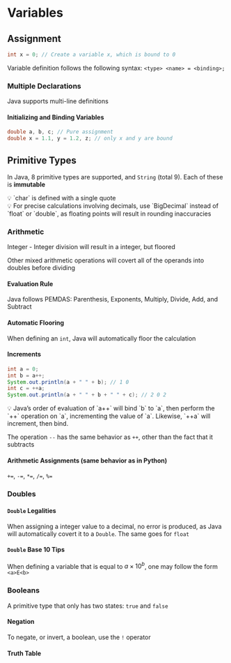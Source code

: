 # Variables

## Assignment

```java
int x = 0; // Create a variable x, which is bound to 0
```

Variable definition follows the following syntax: `<type> <name> = <binding>;`

### Multiple Declarations

Java supports multi-line definitions

#### Initializing and Binding Variables

```java
double a, b, c; // Pure assignment
double x = 1.1, y = 1.2, z; // only x and y are bound
```

## Primitive Types

In Java, 8 primitive types are supported, and `String` (total 9). Each of these is **immutable**

<aside>
💡 `char` is defined with a single quote

</aside>

<aside>
💡 For precise calculations involving decimals, use `BigDecimal` instead of `float` or `double`, as floating points will result in rounding inaccuracies

</aside>

### Arithmetic

Integer - Integer division will result in a integer, but floored

Other mixed arithmetic operations will covert all of the operands into doubles before dividing

#### Evaluation Rule

Java follows PEMDAS: Parenthesis, Exponents, Multiply, Divide, Add, and Subtract

#### Automatic Flooring

When defining an `int`, Java will automatically floor the calculation

#### Increments

```java
int a = 0;
int b = a++;
System.out.println(a + " " + b); // 1 0
int c = ++a;
System.out.println(a + " " + b + " " + c); // 2 0 2
```

<aside>
💡 Java’s order of evaluation of `a++` will bind `b` to `a`, then perform the `++` operation on `a`, incrementing the value of `a`. Likewise, `++a` will increment, then bind.

</aside>

The operation `--` has the same behavior as `++`, other than the fact that it subtracts

#### Arithmetic Assignments (same behavior as in Python)

`+=`, `-=`, `*=`, `/=`, `%=`

### Doubles

#### `Double` Legalities

When assigning a integer value to a decimal, no error is produced, as Java will automatically covert it to a `Double`. The same goes for `float`

#### `Double` Base 10 Tips

When defining a variable that is equal to $a\times10^b$, one may follow the form `<a>E<b>`

### Booleans

A primitive type that only has two states: `true` and `false`

#### Negation

To negate, or invert, a boolean, use the `!` operator

#### Truth Table